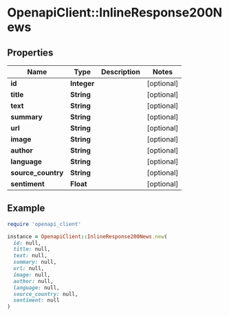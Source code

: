 # OpenapiClient::InlineResponse200News

## Properties

| Name | Type | Description | Notes |
| ---- | ---- | ----------- | ----- |
| **id** | **Integer** |  | [optional] |
| **title** | **String** |  | [optional] |
| **text** | **String** |  | [optional] |
| **summary** | **String** |  | [optional] |
| **url** | **String** |  | [optional] |
| **image** | **String** |  | [optional] |
| **author** | **String** |  | [optional] |
| **language** | **String** |  | [optional] |
| **source_country** | **String** |  | [optional] |
| **sentiment** | **Float** |  | [optional] |

## Example

```ruby
require 'openapi_client'

instance = OpenapiClient::InlineResponse200News.new(
  id: null,
  title: null,
  text: null,
  summary: null,
  url: null,
  image: null,
  author: null,
  language: null,
  source_country: null,
  sentiment: null
)
```

